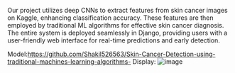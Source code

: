 Our project utilizes deep CNNs to extract features from skin cancer images on Kaggle, enhancing classification accuracy. These features are then employed by traditional ML algorithms for effective skin cancer diagnosis. The entire system is deployed seamlessly in Django, providing users with a user-friendly web interface for real-time predictions and early detection.


Model:https://github.com/Shakil526563/Skin-Cancer-Detection-using-traditional-machines-learning-algorithms-
Display:
![image](https://github.com/Shakil526563/Django-Skin-Cancer-Detection-Project/assets/100131954/715f71c5-ea93-441a-a13c-be3e23d07dee)

